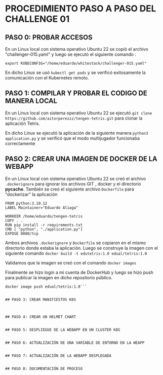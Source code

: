 # PROCEDIMIENTO PASO A PASO DEL CHALLENGE 01

## PASO 0: PROBAR ACCESOS

En un Linux local con sistema operativo Ubuntu 22 se copió el archivo "challenger-015.yaml" y luego se ejecutó el siguiente comando :

 `export KUBECONFIG="/home/eduardo/whitestack/challenger-015.yaml"`

En dicho Linux se usó `kubectl get pods` y se verificó exitosamente la comunicación con el Kubernetes remoto.


## PASO 1: COMPILAR Y PROBAR EL CODIGO DE MANERA LOCAL

En un Linux local con sistema operativo Ubuntu 22 se ejecutó `git clone https://github.com/aitorperezzz/tengen-tetris.git` para clonar la aplicación Tetris.

En dicho Linux se ejecutó la aplicación de la siguiente manera `python3 application.py` y se verificó que el modo multijugador funcionaba correctamente


## PASO 2: CREAR UNA IMAGEN DE DOCKER DE LA WEBAPP

En un Linux local con sistema operativo Ubuntu 22 se creó el archivo `.dockerignore` para ignorar los archivos GIT , docker y el directorio __pycache__.  También se creó el siguiente archivo `Dockerfile` para "dockerizar" la aplicación

```
FROM python:3.10.12
LABEL Maintainer="Eduardo Aliaga"

WORKDIR /home/eduardo/tengen-tetris
COPY . .
RUN pip install -r requirements.txt
CMD [ "python", "./application.py"]
EXPOSE 8080/tcp
```

Ambos archivos `.dockerignore` y  `Dockerfile` se copiaron en el mismo directorio donde estaba la aplicación. Luego se construye la imagen con el siguiente comando `docker build -t edutetris:1.0 edual/tetris:1.0`

Validamos que la imagen se creó con el comando `docker images`

Finalmente se hizo login a mi cuenta de DockerHub y luego se hizo push para publicar la imagen en dicho repositorio público.

```docker login -u edual
docker image push edual/tetris:1.0```


## PASO 3: CREAR MANIFIESTOS K8S



## PASO 4: CREAR UN HELMET CHART


## PASO 5: DESPLIEGUE DE LA WEBAPP EN UN CLUSTER K8S


## PASO 6: ACTUALIZACIÓN DE UNA VARIABLE DE ENTORNO EN LA WEAPP


## PASO 7: ACTUALIZACIÓN DE LA WEBAPP DESPLEGADA


## PASO 8: DOCUMENTACIÓN DE PROCESO

